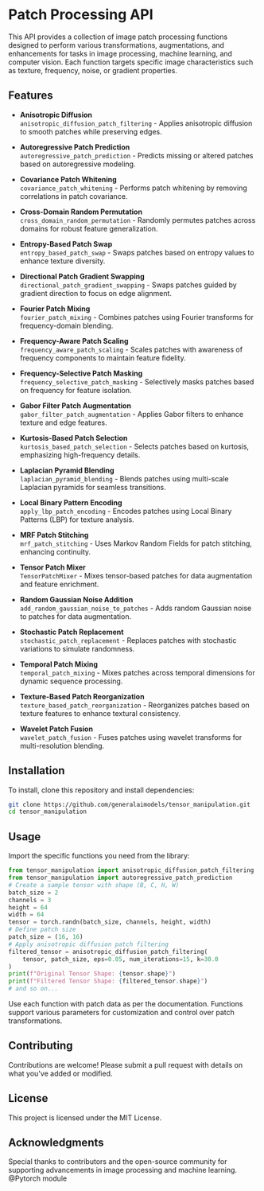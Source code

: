 
# Patch Processing API

This API provides a collection of image patch processing functions designed to perform various transformations, augmentations, and enhancements for tasks in image processing, machine learning, and computer vision. Each function targets specific image characteristics such as texture, frequency, noise, or gradient properties.

## Features

- **Anisotropic Diffusion**  
  `anisotropic_diffusion_patch_filtering` - Applies anisotropic diffusion to smooth patches while preserving edges.

- **Autoregressive Patch Prediction**  
  `autoregressive_patch_prediction` - Predicts missing or altered patches based on autoregressive modeling.

- **Covariance Patch Whitening**  
  `covariance_patch_whitening` - Performs patch whitening by removing correlations in patch covariance.

- **Cross-Domain Random Permutation**  
  `cross_domain_random_permutation` - Randomly permutes patches across domains for robust feature generalization.

- **Entropy-Based Patch Swap**  
  `entropy_based_patch_swap` - Swaps patches based on entropy values to enhance texture diversity.

- **Directional Patch Gradient Swapping**  
  `directional_patch_gradient_swapping` - Swaps patches guided by gradient direction to focus on edge alignment.

- **Fourier Patch Mixing**  
  `fourier_patch_mixing` - Combines patches using Fourier transforms for frequency-domain blending.

- **Frequency-Aware Patch Scaling**  
  `frequency_aware_patch_scaling` - Scales patches with awareness of frequency components to maintain feature fidelity.

- **Frequency-Selective Patch Masking**  
  `frequency_selective_patch_masking` - Selectively masks patches based on frequency for feature isolation.

- **Gabor Filter Patch Augmentation**  
  `gabor_filter_patch_augmentation` - Applies Gabor filters to enhance texture and edge features.

- **Kurtosis-Based Patch Selection**  
  `kurtosis_based_patch_selection` - Selects patches based on kurtosis, emphasizing high-frequency details.

- **Laplacian Pyramid Blending**  
  `laplacian_pyramid_blending` - Blends patches using multi-scale Laplacian pyramids for seamless transitions.

- **Local Binary Pattern Encoding**  
  `apply_lbp_patch_encoding` - Encodes patches using Local Binary Patterns (LBP) for texture analysis.

- **MRF Patch Stitching**  
  `mrf_patch_stitching` - Uses Markov Random Fields for patch stitching, enhancing continuity.

- **Tensor Patch Mixer**  
  `TensorPatchMixer` - Mixes tensor-based patches for data augmentation and feature enrichment.

- **Random Gaussian Noise Addition**  
  `add_random_gaussian_noise_to_patches` - Adds random Gaussian noise to patches for data augmentation.

- **Stochastic Patch Replacement**  
  `stochastic_patch_replacement` - Replaces patches with stochastic variations to simulate randomness.

- **Temporal Patch Mixing**  
  `temporal_patch_mixing` - Mixes patches across temporal dimensions for dynamic sequence processing.

- **Texture-Based Patch Reorganization**  
  `texture_based_patch_reorganization` - Reorganizes patches based on texture features to enhance textural consistency.

- **Wavelet Patch Fusion**  
  `wavelet_patch_fusion` - Fuses patches using wavelet transforms for multi-resolution blending.

## Installation

To install, clone this repository and install dependencies:

```bash
git clone https://github.com/generalaimodels/tensor_manipulation.git
cd tensor_manipulation

```

## Usage

Import the specific functions you need from the library:

```python
from tensor_manipulation import anisotropic_diffusion_patch_filtering
from tensor_manipulation import autoregressive_patch_prediction
# Create a sample tensor with shape (B, C, H, W)
batch_size = 2
channels = 3
height = 64
width = 64
tensor = torch.randn(batch_size, channels, height, width)
# Define patch size
patch_size = (16, 16)
# Apply anisotropic diffusion patch filtering
filtered_tensor = anisotropic_diffusion_patch_filtering(
    tensor, patch_size, eps=0.05, num_iterations=15, k=30.0
)
print(f"Original Tensor Shape: {tensor.shape}")
print(f"Filtered Tensor Shape: {filtered_tensor.shape}")
# and so on...
```

Use each function with patch data as per the documentation. Functions support various parameters for customization and control over patch transformations.

## Contributing

Contributions are welcome! Please submit a pull request with details on what you've added or modified.

## License

This project is licensed under the MIT License.

## Acknowledgments

Special thanks to contributors and the open-source community for supporting advancements in image processing and machine learning. @Pytorch  module
```
